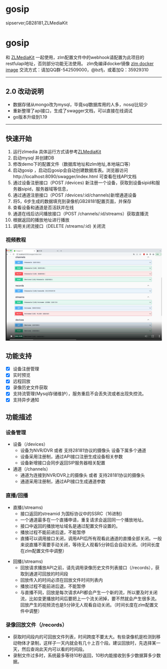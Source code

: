 # gosip
sipserver,GB28181,ZLMediaKit

# gosip
和 [ZLMediaKit](https://github.com/xia-chu/ZLMediaKit) 一起使用，zlm配置文件中的webhook请配置为此项目的restfulapi地址，否则部分功能无法使用。
zlm免编译docker镜像 [zlm docker image](https://hub.docker.com/repository/docker/panjjo/zlmediakit)
交流方式：请加QQ群-542509000，@bzfj，或着加Q：35929310

---
## 2.0 改动说明
- 数据存储从mongo改为mysql，毕竟sql数据库用的人多，nosql比较少
- 重新整理了api接口，生成了swagger文档，可以直接在线调试
- go版本升级到1.19


---
## 快速开始
1. 运行zlmedia 具体运行方式请参考[ZLMediaKit](https://github.com/xia-chu/ZLMediaKit)
2. 启动mysql 并创建DB
3. 修改demo下的配置文件（数据库地址和zlm地址,本地端口等）
4. 启动gosip ，启动后gosip会自动创建数据库表。浏览器访问http://localhost:8090/swagger/index.html 可查看在线API文档
5. 通过设备注册接口（POST /devices) 新注册一个设备，获取到设备sipid和服务器sipid，服务器域等信息，
6. 通过通道注册接口（POST /devices/:id/channels)新增通道设备
7. 将5，6步生成的数据填充到录像机GB28181配置页面，并保存
8. 查看设备和通道是否活跃并在线
9. 通道在线后访问播放接口（POST /channels/:id/streams）获取直播流
10. 根据返回的播放地址进行播放
11. 调用关闭流接口（DELETE /streams/:id) 关闭流

### 视频教程
[![asciicast](./demo/api.png)](https://down-yss.oss-cn-hangzhou.aliyuncs.com/v.m4v)


## 功能支持
- [X] 设备注册管理
- [X] 实时预览
- [X] 远程回放
- [X] 录像历史文件获取
- [X] 支持流管理(Mysql存储维护），服务重启不会丢失流或者出现失控流。
- [X] 支持异步通知

## 功能描述
### 设备管理
  + 设备（/devices）
    - 设备为NVR/DVR 或者 支持28181协议的摄像头
    设备下属多个通道
    - 设备采用注册制，通过API接口注册生成设备相关参数
    - 设备新增接口会同步返回SIP服务器相关配置
  + 通道（/channels）
    - 通道为连接到NVR/DVR上的摄像头 或者 支持28181协议的摄像头
    - 通道采用注册制，通过API接口生成通道参数

### 直播/回播
+ 直播(/streams)
  - 接口返回的streamid 为国标协议中的SSRC（16进制）
  - 一个通道最多在一个直播申请，重复请求会返回同一个播放地址。
  - 接口中返回的播放地址域名是通过配置文件设置的。
  - 播放过程不能前进后退，不能暂停
  - 直播可以调用接口关闭，调用API后所有观看此通道的直播全部关闭。一般来说直播不需要手动关闭，等待无人观看5分钟后会自动关闭。（时间长度在zlm配置文件中调整）

- 回播(/streams)
  - 回放请求播放API之前，请先调用录像历史文件列表接口（/records），获取到通道可回放的时间段
  - 回放传入的时间必须在回放文件时间列表内
  - 播放过程不能前进后退，不能暂停
  - 与直播不同，回放是每次请求API都会产生一个新的流，所以要及时关闭流，比如变更播放时间后要把上一个流关闭掉，要不然就会产生很多流。回放产生的视频流也是5分钟无人观看自动关闭。（时间长度在zlm配置文件中调整）
### 录像回放文件（/records）
  - 获取时间段内的可回放文件列表，时间跨度不要太大。有些录像机是检测到移动物体才录制，这样子一天内就会有几十上百个段。建议回放时，先选择某一天，然后查询此天内可以看的时间段。
  - 录制文件过多时，系统最多等待10秒返回，10秒内能接收到多少数据算多少数据。
